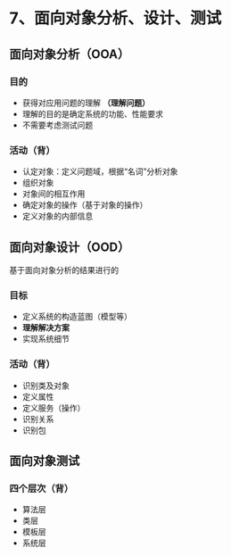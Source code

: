 # 7、面向对象分析、设计、测试

## 面向对象分析（OOA）

### 目的

- 获得对应用问题的理解 **（理解问题）**
- 理解的目的是确定系统的功能、性能要求
- 不需要考虑测试问题

### 活动（背）

- 认定对象：定义问题域，根据“名词”分析对象
- 组织对象
- 对象间的相互作用
- 确定对象的操作（基于对象的操作）
- 定义对象的内部信息

## 面向对象设计（OOD）

基于面向对象分析的结果进行的

### 目标

- 定义系统的构造蓝图（模型等）
- **理解解决方案**
- 实现系统细节

### 活动（背）

- 识别类及对象
- 定义属性
- 定义服务（操作）
- 识别关系
- 识别包

## 面向对象测试

### 四个层次（背）

- 算法层
- 类层
- 模板层
- 系统层
